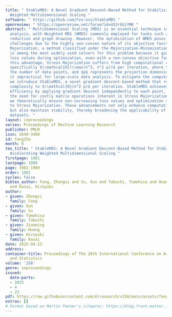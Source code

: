 ```yaml
---
title: " StableMDS: A Novel Gradient Descent-Based Method for Stabilizing and Accelerating
  Weighted Multidimensional Scaling "
software: " https://github.com/Fzx-oss/StableMDS "
openreview: " https://openreview.net/forum?id=U52rGUjYMK "
abstract: " Multidimensional Scaling (MDS) is an essential technique in multivariate
  analysis, with Weighted MDS (WMDS) commonly employed for tasks such as dimensionality
  reduction and graph drawing. However, the optimization of WMDS poses significant
  challenges due to the highly non-convex nature of its objective function. Stress
  Majorization, a method classified under the Majorization-Minimization algorithm,
  is among the most widely used solvers for this problem because it guarantees non-increasing
  loss values during optimization, even with a non-convex objective function. Despite
  this advantage, Stress Majorization suffers from high computational complexity,
  specifically $\\mathcal{O}(\\max(n^3, n^2 p))$ per iteration, where $n$ denotes
  the number of data points, and $p$ represents the projection dimension, rendering
  it impractical for large-scale data analysis. To mitigate the computational challenge,
  we introduce StableMDS, a novel gradient descent-based method that reduces the computational
  complexity to $\\mathcal{O}(n^2 p)$ per iteration. StableMDS achieves this computational
  efficiency by applying gradient descent independently to each point, thereby eliminating
  the need for costly matrix operations inherent in Stress Majorization. Furthermore,
  we theoretically ensure non-increasing loss values and optimization stability akin
  to Stress Majorization. These advancements not only enhance computational efficiency
  but also maintain stability, thereby broadening the applicability of WMDS to larger
  datasets. "
layout: inproceedings
series: Proceedings of Machine Learning Research
publisher: PMLR
issn: 2640-3498
id: fang25a
month: 0
tex_title: " StableMDS: A Novel Gradient Descent-Based Method for Stabilizing and
  Accelerating Weighted Multidimensional Scaling "
firstpage: 1981
lastpage: 1989
page: 1981-1989
order: 1981
cycles: false
bibtex_author: Fang, Zhongxi and Su, Xun and Tabuchi, Tomohisa and Huang, Jianming
  and Kasai, Hiroyuki
author:
- given: Zhongxi
  family: Fang
- given: Xun
  family: Su
- given: Tomohisa
  family: Tabuchi
- given: Jianming
  family: Huang
- given: Hiroyuki
  family: Kasai
date: 2025-04-23
address:
container-title: Proceedings of The 28th International Conference on Artificial Intelligence
  and Statistics
volume: '258'
genre: inproceedings
issued:
  date-parts:
  - 2025
  - 4
  - 23
pdf: https://raw.githubusercontent.com/mlresearch/v258/main/assets/fang25a/fang25a.pdf
extras: []
# Format based on Martin Fenner's citeproc: https://blog.front-matter.io/posts/citeproc-yaml-for-bibliographies/
---
```

